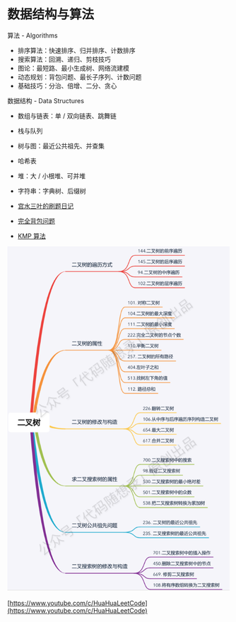 # 数据结构与算法

算法 - Algorithms&#x20;

* 排序算法：快速排序、归并排序、计数排序&#x20;
* 搜索算法：回溯、递归、剪枝技巧&#x20;
* 图论：最短路、最小生成树、网络流建模&#x20;
* 动态规划：背包问题、最长子序列、计数问题&#x20;
* 基础技巧：分治、倍增、二分、贪心&#x20;

数据结构 - Data Structures&#x20;

* 数组与链表：单 / 双向链表、跳舞链&#x20;
* 栈与队列&#x20;
* 树与图：最近公共祖先、并查集&#x20;
* 哈希表
* 堆：大 / 小根堆、可并堆&#x20;
* 字符串：字典树、后缀树



* [宫水三叶的刷题日记](https://github.com/SharingSource/LogicStack-LeetCode/tree/main/PDF)
* [完全背包问题](https://leetcode-cn.com/problems/coin-change/solution/dai-ma-sui-xiang-lu-dai-ni-xue-tou-wan-q-80r7/)
* [KMP 算法](https://juejin.cn/post/6854573206896918542)

![](<.gitbook/assets/image (13) (1).png>)

[https://www.youtube.com/c/HuaHuaLeetCode](https://www.youtube.com/c/HuaHuaLeetCode)
